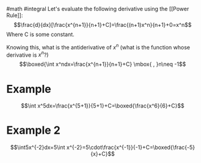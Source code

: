 #math #integral 
Let's evaluate the following derivative using the [[Power Rule]]: $$\frac{d}{dx}[\frac{x^{n+1}}{n+1}+C]=\frac{(n+1)x^n}{n+1}+0=x^n$$
Where C is some constant.

Knowing this, what is the antiderivative of $x^n$ (what is the function whose derivative is $x^n$?) $$\boxed{\int x^ndx=\frac{x^{n+1}}{n+1}+C} \mbox{ , }n\neq -1$$
# Example
$$\int x^5dx=\frac{x^{5+1}}{5+1}+C=\boxed{\frac{x^6}{6}+C}$$
# Example 2
$$\int5x^{-2}dx=5\int x^{-2}=5\cdot\frac{x^{-1}}{-1}+C=\boxed{\frac{-5}{x}+C}$$